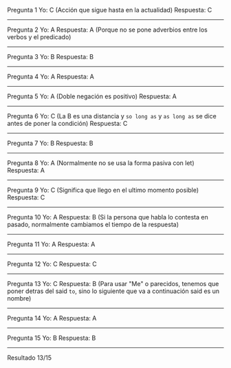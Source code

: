 Pregunta 1
Yo: C (Acción que sigue hasta en la actualidad)
Respuesta: C

-----
Pregunta 2
Yo: A 
Respuesta: A (Porque no se pone adverbios entre los verbos y el predicado)

-----
Pregunta 3
Yo: B
Respuesta: B

-----
Pregunta 4
Yo: A
Respuesta: A

-----
Pregunta 5
Yo: A (Doble negación es positivo)
Respuesta: A

-----
Pregunta 6
Yo: C (La B es una distancia y `so long as` y `as long as` se dice antes de poner la condición)
Respuesta: C

-----
Pregunta 7
Yo: B
Respuesta: B

-----
Pregunta 8
Yo: A (Normalmente no se usa la forma pasiva con let)
Respuesta: A

-----
Pregunta 9
Yo: C (Significa que llego en el ultimo momento posible)
Respuesta: C

-----
Pregunta 10
Yo: A
Respuesta: B (Si la persona que habla lo contesta en pasado, normalmente cambiamos el tiempo de la respuesta)

-----
Pregunta 11
Yo: A
Respuesta: A

-----

Pregunta 12
Yo: C
Respuesta: C

-----
Pregunta 13
Yo: C
Respuesta: B (Para usar "Me" o parecidos, tenemos que poner detras del said `to`, sino lo siguiente que va a continuación said es un nombre)

-----

Pregunta 14
Yo: A
Respuesta: A

-----

Pregunta 15
Yo: B
Respuesta: B

-----
Resultado 13/15